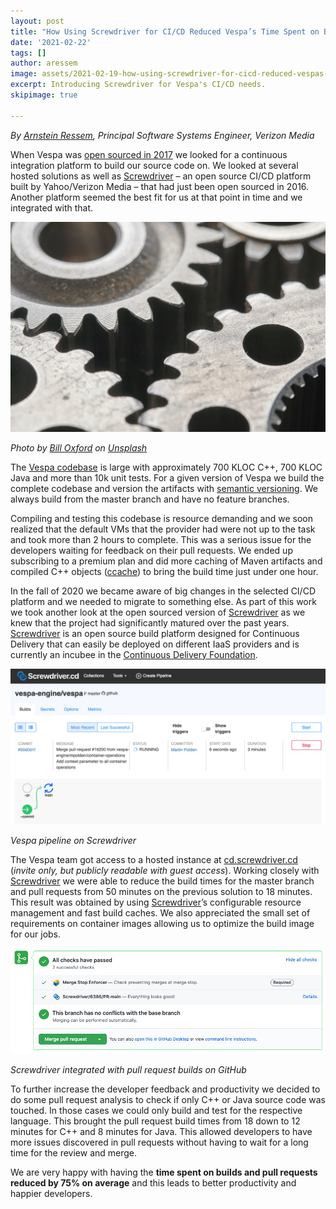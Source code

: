 ```yaml
---
layout: post
title: "How Using Screwdriver for CI/CD Reduced Vespa’s Time Spent on Builds and Pull Requests by 75%"
date: '2021-02-22'
tags: []
author: aressem
image: assets/2021-02-19-how-using-screwdriver-for-cicd-reduced-vespas-time-spent-on-builds-and-pull-requests-by-75-percent/cover.jpg
excerpt: Introducing Screwdriver for Vespa's CI/CD needs.
skipimage: true

---
```

*By [Arnstein Ressem](https://www.linkedin.com/in/arnsteinressem/), Principal Software Systems Engineer, Verizon Media*

When Vespa was [open sourced in 2017](https://blog.vespa.ai/open-sourcing-vespa-yahoos-big-data-processing/) we looked for a continuous integration platform to build our source code on. We looked at several hosted solutions as well as [Screwdriver](https://screwdriver.cd/) – an open source CI/CD platform built by Yahoo/Verizon Media – that had just been open sourced in 2016. Another platform seemed the best fit for us at that point in time and we integrated with that.

![Decorative image](/assets/2021-02-19-how-using-screwdriver-for-cicd-reduced-vespas-time-spent-on-builds-and-pull-requests-by-75-percent/cover.jpg)
<p class="image-credit"><em>Photo by <a href="https://unsplash.com/@bill_oxford?utm_source=unsplash&utm_medium=referral&utm_content=creditCopyText">Bill Oxford</a> on <a href="https://unsplash.com/s/photos/cogs?utm_source=unsplash&utm_medium=referral&utm_content=creditCopyText">Unsplash</a></em></p>

The [Vespa codebase](https://github.com/vespa-engine/vespa) is large with approximately 700 KLOC C++, 700 KLOC Java and more than 10k unit tests. For a given version of Vespa we build the complete codebase and version the artifacts with [semantic versioning](https://semver.org/). We always build from the master branch and have no feature branches. 

Compiling and testing this codebase is resource demanding and we soon realized that the default VMs that the provider had were not up to the task and took more than 2 hours to complete. This was a serious issue for the developers waiting for feedback on their pull requests. We ended up subscribing to a premium plan and did more caching of Maven artifacts and compiled C++ objects ([ccache](https://ccache.dev/)) to bring the build time just under one hour.

In the fall of 2020 we became aware of big changes in the selected CI/CD platform and we needed to migrate to something else. As part of this work we took another look at the open sourced version of [Screwdriver](https://screwdriver.cd/) as we knew that the project had significantly matured over the past years. [Screwdriver](https://screwdriver.cd/) is an open source build platform designed for Continuous Delivery that can easily be deployed on different IaaS providers and is currently an incubee in the [Continuous Delivery Foundation](https://cd.foundation/).

![Screwdriver](/assets/2021-02-19-how-using-screwdriver-for-cicd-reduced-vespas-time-spent-on-builds-and-pull-requests-by-75-percent/screwdriver.png)
<p class="image-credit"><em>Vespa pipeline on Screwdriver</em></p>

The Vespa team got access to a hosted instance at [cd.screwdriver.cd](https://cd.screwdriver.cd) (*invite only, but publicly readable with guest access*). Working closely with [Screwdriver](https://screwdriver.cd/) we were able to reduce the build times for the master branch and pull requests from 50 minutes on the previous solution to 18 minutes. This result was obtained by using [Screwdriver](https://screwdriver.cd/)’s configurable resource management and fast build caches. We also appreciated the small set of requirements on container images allowing us to optimize the build image for our jobs.

![Github](/assets/2021-02-19-how-using-screwdriver-for-cicd-reduced-vespas-time-spent-on-builds-and-pull-requests-by-75-percent/github.png)
<p class="image-credit"><em>Screwdriver integrated with pull request builds on GitHub</em></p>

To further increase the developer feedback and productivity we decided to do some pull request analysis to check if only C++ or Java source code was touched. In those cases we could only build and test for the respective language. This brought the pull request build times from 18 down to 12 minutes for C++ and 8 minutes for Java. This allowed developers to have more issues discovered in pull requests without having to wait for a long time for the review and merge.

We are very happy with having the **time spent on builds and pull requests reduced by 75% on average** and this leads to better productivity and happier developers.
